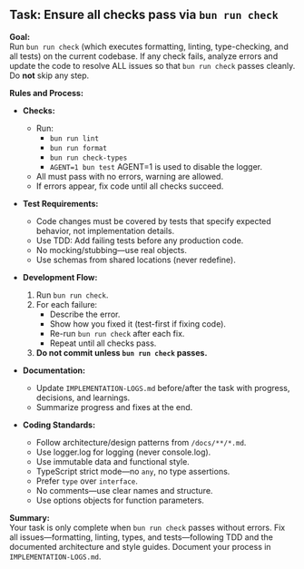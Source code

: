 ## Task: Ensure all checks pass via `bun run check`

**Goal:**  
Run `bun run check` (which executes formatting, linting, type-checking, and all tests) on the current codebase. If any check fails, analyze errors and update the code to resolve ALL issues so that `bun run check` passes cleanly. Do **not** skip any step.

**Rules and Process:**

- **Checks:**  
  - Run:  
    - `bun run lint`  
    - `bun run format`  
    - `bun run check-types`  
    - `AGENT=1 bun test`  AGENT=1 is used to disable the logger.
  - All must pass with no errors, warning are allowed.
  - If errors appear, fix code until all checks succeed.

- **Test Requirements:**  
  - Code changes must be covered by tests that specify expected behavior, not implementation details.
  - Use TDD: Add failing tests before any production code.
  - No mocking/stubbing—use real objects.
  - Use schemas from shared locations (never redefine).

- **Development Flow:**  
  1. Run `bun run check`.
  2. For each failure:
     - Describe the error.
     - Show how you fixed it (test-first if fixing code).
     - Re-run `bun run check` after each fix.
     - Repeat until all checks pass.
  3. **Do not commit unless `bun run check` passes.**

- **Documentation:**  
  - Update `IMPLEMENTATION-LOGS.md` before/after the task with progress, decisions, and learnings.
  - Summarize progress and fixes at the end.

- **Coding Standards:**  
  - Follow architecture/design patterns from `/docs/**/*.md`.
  - Use logger.log for logging (never console.log).
  - Use immutable data and functional style.
  - TypeScript strict mode—no `any`, no type assertions.
  - Prefer `type` over `interface`.
  - No comments—use clear names and structure.
  - Use options objects for function parameters.

**Summary:**  
Your task is only complete when `bun run check` passes without errors. Fix all issues—formatting, linting, types, and tests—following TDD and the documented architecture and style guides. Document your process in `IMPLEMENTATION-LOGS.md`.